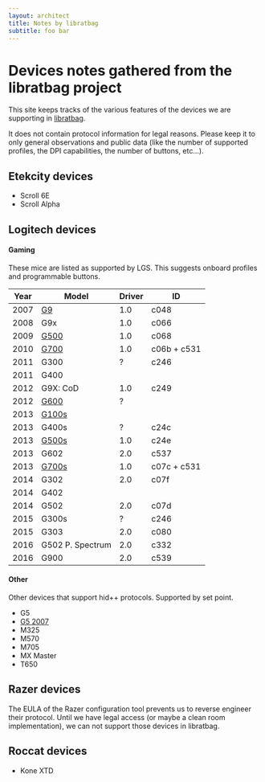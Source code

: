 ```yaml
---
layout: architect
title: Notes by libratbag
subtitle: foo bar
---
```


# Devices notes gathered from the libratbag project

This site keeps tracks of the various features of the devices we are supporting
in [libratbag](https://github.com/libratbag/libratbag).

It does not contain protocol information for legal reasons.
Please keep it to only general observations and public data (like the number of
supported profiles, the DPI capabilities, the number of buttons, etc...).

## Etekcity devices
- Scroll 6E
- Scroll Alpha

## Logitech devices

#### Gaming
These mice are listed as supported by LGS. This suggests onboard profiles and programmable buttons.

| Year | Model               | Driver | ID   |
| ---- | ------------------- | ------ | ---- |
| 2007 | [G9](G9.html)       | 1.0    | c048 |
| 2008 | G9x                 | 1.0    | c066 |
| 2009 | [G500](G500.html)   | 1.0    | c068 |
| 2010 | [G700](G700.html)   | 1.0    | c06b + c531 |
| 2011 | G300                | ?      | c246 |
| 2011 | G400                |        |      |
| 2012 | G9X: CoD            | 1.0    | c249 |
| 2012 | [G600](G600.html)   | ?      |      |
| 2013 | [G100s](G100s.html) |        |      |
| 2013 | G400s               | ?      | c24c |
| 2013 | [G500s](G500s.html) | 1.0    | c24e |
| 2013 | G602                | 2.0    | c537 |
| 2013 | [G700s](G700s.html) | 1.0    | c07c + c531 |
| 2014 | G302                | 2.0    | c07f |
| 2014 | G402                |        |      |
| 2014 | G502                | 2.0    | c07d |
| 2015 | G300s               | ?      | c246 |
| 2015 | G303                | 2.0    | c080 |
| 2016 | G502 P. Spectrum    | 2.0    | c332 |
| 2016 | G900                | 2.0    | c539 |

#### Other
Other devices that support hid++ protocols. Supported by set point.

- G5
- [G5 2007](G5-2007.html)
- M325
- M570
- M705
- MX Master
- T650

## Razer devices
The EULA of the Razer configuration tool prevents us to reverse engineer their
protocol. Until we have legal access (or maybe a clean room implementation), we
can not support those devices in libratbag.

## Roccat devices
- Kone XTD
